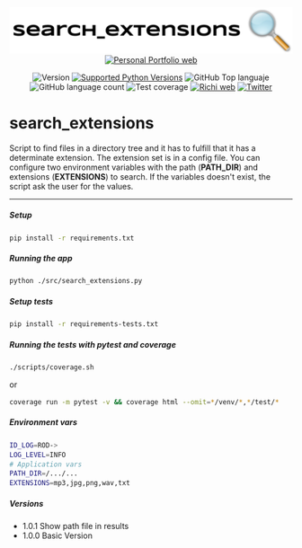 
<div align="center">
<img src="search_extensions.png" alt="drawing" width="600"/>
<a href="https://richionline-portfolio.nw.r.appspot.com"><img src="https://richionline-portfolio.nw.r.appspot.com/static/assets/falken_logo.ico" width=40 alt="Personal Portfolio web"></a>


![Version](https://img.shields.io/badge/version-1.7.0-blue) [![Supported Python Versions](https://img.shields.io/pypi/pyversions/rich/10.11.0)](https://www.python.org) 
![GitHub Top languaje](https://img.shields.io/github/languages/top/falken20/search_extensions) ![GitHub language count](https://img.shields.io/github/languages/count/falken20/search_extensions) ![Test coverage](https://img.shields.io/badge/test%20coverage-93%25-green)
[![Richi web](https://img.shields.io/badge/web-richionline-blue)](https://richionline-portfolio.nw.r.appspot.com) 
[![Twitter](https://img.shields.io/twitter/follow/richionline?style=social)](https://twitter.com/richionline)
</div>


# search_extensions
Script to find files in a directory tree and it has to fulfill that it has a determinate extension. The extension set is in a config file. You can configure two environment variables with the path (**PATH_DIR**) and extensions (**EXTENSIONS**) to search. If the variables doesn't exist, the script ask the user for the values.

---
##### Setup

```bash
pip install -r requirements.txt
```

##### Running the app

```bash
python ./src/search_extensions.py
```

##### Setup tests

```bash
pip install -r requirements-tests.txt
```

##### Running the tests with pytest and coverage

```bash
./scripts/coverage.sh
```
or
```bash
coverage run -m pytest -v && coverage html --omit=*/venv/*,*/test/*
```

##### Environment vars
```bash
ID_LOG=ROD->
LOG_LEVEL=INFO
# Application vars
PATH_DIR=/.../...
EXTENSIONS=mp3,jpg,png,wav,txt
```

##### Versions
- 1.0.1 Show path file in results
- 1.0.0 Basic Version